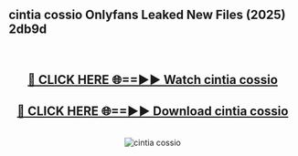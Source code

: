<h2>cintia cossio Onlyfans Leaked New Files (2025) 2db9d</h2>
<br>
<div align="center">
<h2><a href="https://mediafiles.top/cintia_cossio&ref=git" rel="nofollow">🔴 CLICK HERE 🌐==►► Watch cintia cossio</a></h2>
<h2><a href="https://mediafiles.top/cintia_cossio&ref=git" rel="nofollow">🔴 CLICK HERE 🌐==►► Download cintia cossio</a></h2>
<br>
<a href="https://mediafiles.top/cintia_cossio&ref=git" rel="nofollow" data-target="animated-image.originalLink"><img src="https://i.ibb.co.com/xMMVF88/686577567.gif" alt="cintia cossio" style="max-width: 100%; display: inline-block;" data-target="animated-image.originalImage"></a>
</div>
<br>
<br>